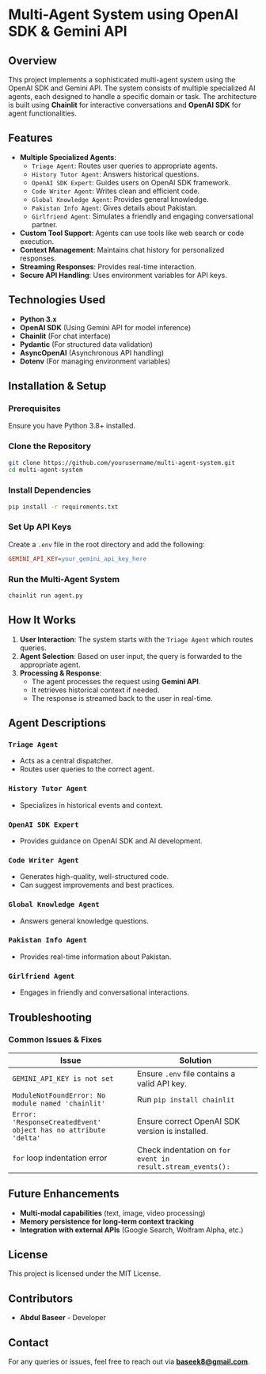 # Multi-Agent System using OpenAI SDK & Gemini API

## Overview
This project implements a sophisticated multi-agent system using the OpenAI SDK and Gemini API. The system consists of multiple specialized AI agents, each designed to handle a specific domain or task. The architecture is built using **Chainlit** for interactive conversations and **OpenAI SDK** for agent functionalities.

## Features
- **Multiple Specialized Agents**:
  - `Triage Agent`: Routes user queries to appropriate agents.
  - `History Tutor Agent`: Answers historical questions.
  - `OpenAI SDK Expert`: Guides users on OpenAI SDK framework.
  - `Code Writer Agent`: Writes clean and efficient code.
  - `Global Knowledge Agent`: Provides general knowledge.
  - `Pakistan Info Agent`: Gives details about Pakistan.
  - `Girlfriend Agent`: Simulates a friendly and engaging conversational partner.
- **Custom Tool Support**: Agents can use tools like web search or code execution.
- **Context Management**: Maintains chat history for personalized responses.
- **Streaming Responses**: Provides real-time interaction.
- **Secure API Handling**: Uses environment variables for API keys.

## Technologies Used
- **Python 3.x**
- **OpenAI SDK** (Using Gemini API for model inference)
- **Chainlit** (For chat interface)
- **Pydantic** (For structured data validation)
- **AsyncOpenAI** (Asynchronous API handling)
- **Dotenv** (For managing environment variables)

## Installation & Setup
### Prerequisites
Ensure you have Python 3.8+ installed.

### Clone the Repository
```bash
git clone https://github.com/yourusername/multi-agent-system.git
cd multi-agent-system
```

### Install Dependencies
```bash
pip install -r requirements.txt
```

### Set Up API Keys
Create a `.env` file in the root directory and add the following:
```ini
GEMINI_API_KEY=your_gemini_api_key_here
```

### Run the Multi-Agent System
```bash
chainlit run agent.py
```

## How It Works
1. **User Interaction**: The system starts with the `Triage Agent` which routes queries.
2. **Agent Selection**: Based on user input, the query is forwarded to the appropriate agent.
3. **Processing & Response**:
   - The agent processes the request using **Gemini API**.
   - It retrieves historical context if needed.
   - The response is streamed back to the user in real-time.

## Agent Descriptions
### `Triage Agent`
- Acts as a central dispatcher.
- Routes user queries to the correct agent.

### `History Tutor Agent`
- Specializes in historical events and context.

### `OpenAI SDK Expert`
- Provides guidance on OpenAI SDK and AI development.

### `Code Writer Agent`
- Generates high-quality, well-structured code.
- Can suggest improvements and best practices.

### `Global Knowledge Agent`
- Answers general knowledge questions.

### `Pakistan Info Agent`
- Provides real-time information about Pakistan.

### `Girlfriend Agent`
- Engages in friendly and conversational interactions.

## Troubleshooting
### Common Issues & Fixes
| Issue | Solution |
|--------|---------|
| `GEMINI_API_KEY is not set` | Ensure `.env` file contains a valid API key. |
| `ModuleNotFoundError: No module named 'chainlit'` | Run `pip install chainlit` |
| `Error: 'ResponseCreatedEvent' object has no attribute 'delta'` | Ensure correct OpenAI SDK version is installed. |
| `for` loop indentation error | Check indentation on `for event in result.stream_events():` |

## Future Enhancements
- **Multi-modal capabilities** (text, image, video processing)
- **Memory persistence for long-term context tracking**
- **Integration with external APIs** (Google Search, Wolfram Alpha, etc.)

## License
This project is licensed under the MIT License.

## Contributors
- **Abdul Baseer** - Developer

## Contact
For any queries or issues, feel free to reach out via **baseek8@gmail.com**.

